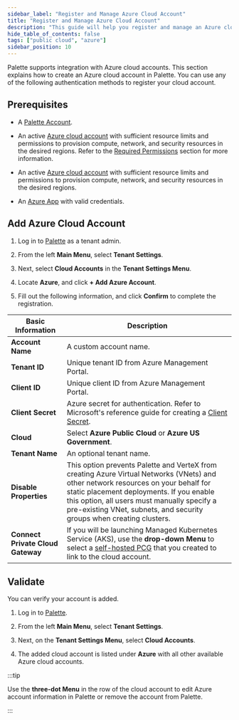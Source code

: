 ```yaml
---
sidebar_label: "Register and Manage Azure Cloud Account"
title: "Register and Manage Azure Cloud Account"
description: "This guide will help you register and manage an Azure cloud account in Palette"
hide_table_of_contents: false
tags: ["public cloud", "azure"]
sidebar_position: 10
---
```


Palette supports integration with Azure cloud accounts. This section explains how to create an Azure cloud account in
Palette. You can use any of the following authentication methods to register your cloud account.

## Prerequisites

- A [Palette Account](https://console.spectrocloud.com/).

* An active [Azure cloud account](https://portal.azure.com/) with sufficient resource limits and permissions to
  provision compute, network, and security resources in the desired regions. Refer to the
  [Required Permissions](./required-permissions.md) section for more information.

- An active [Azure cloud account](https://portal.azure.com/) with sufficient resource limits and permissions to
  provision compute, network, and security resources in the desired regions.

- An [Azure App](https://learn.microsoft.com/en-us/azure/app-service/overview) with valid credentials.

## Add Azure Cloud Account

1. Log in to [Palette](https://console.spectrocloud.com) as a tenant admin.

2. From the left **Main Menu**, select **Tenant Settings**.

3. Next, select **Cloud Accounts** in the **Tenant Settings Menu**.

4. Locate **Azure**, and click **+ Add Azure Account**.

5. Fill out the following information, and click **Confirm** to complete the registration.

| **Basic Information**             | **Description**                                                                                                                                                                                                                                                                                        |
| --------------------------------- | ------------------------------------------------------------------------------------------------------------------------------------------------------------------------------------------------------------------------------------------------------------------------------------------------------ |
| **Account Name**                  | A custom account name.                                                                                                                                                                                                                                                                                 |
| **Tenant ID**                     | Unique tenant ID from Azure Management Portal.                                                                                                                                                                                                                                                         |
| **Client ID**                     | Unique client ID from Azure Management Portal.                                                                                                                                                                                                                                                         |
| **Client Secret**                 | Azure secret for authentication. Refer to Microsoft's reference guide for creating a [Client Secret](https://docs.microsoft.com/en-us/azure/active-directory/develop/howto-create-service-principal-portal#create-an-azure-active-directory-application).                                              |
| **Cloud**                         | Select **Azure Public Cloud** or **Azure US Government**.                                                                                                                                                                                                                                              |
| **Tenant Name**                   | An optional tenant name.                                                                                                                                                                                                                                                                               |
| **Disable Properties**            | This option prevents Palette and VerteX from creating Azure Virtual Networks (VNets) and other network resources on your behalf for static placement deployments. If you enable this option, all users must manually specify a pre-existing VNet, subnets, and security groups when creating clusters. |
| **Connect Private Cloud Gateway** | If you will be launching Managed Kubernetes Service (AKS), use the **drop-down Menu** to select a [self-hosted PCG](gateways.md) that you created to link to the cloud account.                                                                                                                        |

## Validate

You can verify your account is added.

1. Log in to [Palette](https://console.spectrocloud.com).

2. From the left **Main Menu**, select **Tenant Settings**.

3. Next, on the **Tenant Settings Menu**, select **Cloud Accounts**.

4. The added cloud account is listed under **Azure** with all other available Azure cloud accounts.

:::tip

Use the **three-dot Menu** in the row of the cloud account to edit Azure account information in Palette or remove the
account from Palette.

:::
